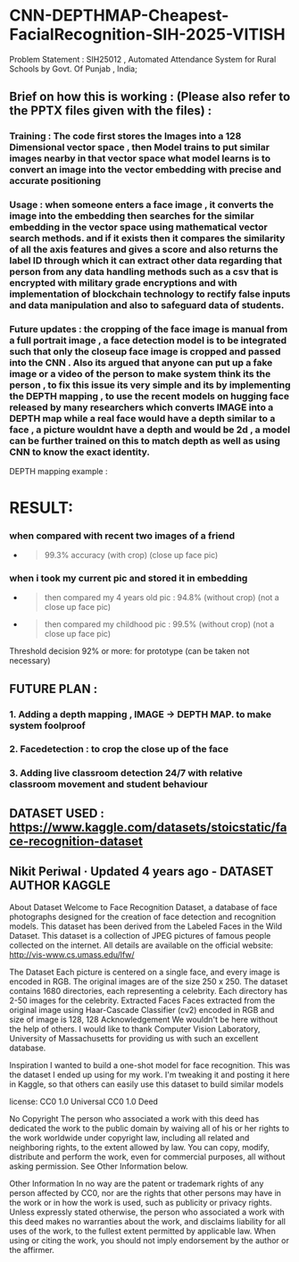 # CNN-DEPTHMAP-Cheapest-FacialRecognition-SIH-2025-VITISH
Problem Statement : SIH25012 , Automated Attendance System for Rural Schools by Govt. Of Punjab , India;  

## Brief on how this is working : (Please also refer to the PPTX files given with the files) :
### Training : The code first stores the Images into a 128 Dimensional vector space , then Model trains to put similar images nearby in that vector space what model learns is to convert an image into the vector embedding with precise and accurate positioning 
### Usage : when someone enters a face image , it converts the image into the embedding then searches for the similar embedding in the vector space using mathematical vector search methods. and if it exists then it compares the similarity of all the axis features and gives a score and also returns the label ID through which it can extract other data regarding that person from any data handling methods such as a csv that is encrypted with military grade encryptions and with implementation of blockchain technology to rectify false inputs and data manipulation and also to safeguard data of students.
### Future updates : the cropping of the face image is manual from a full portrait image , a face detection model is to be integrated such that only the closeup face image is cropped and passed into the CNN . Also its argued that anyone can put up a fake image or a video of the person to make system think its the person , to fix this issue its very simple and its by implementing the DEPTH mapping , to use the recent models on hugging face released by many researchers which converts IMAGE into a DEPTH map while a real face would have a depth similar to a face , a picture wouldnt have a depth and would be 2d , a model can be further trained on this to match depth as well as using CNN to know the exact identity. 

DEPTH mapping example : 

# RESULT:
### when compared with recent two images of a friend
- > 99.3% accuracy (with crop) (close up face pic)

### when i took my current pic and stored it in embedding
- > then compared my 4 years old pic : 94.8% (without crop) (not a close up face pic)
- > then compared my childhood pic : 99.5% (without crop) (not a close up face pic)
  
Threshold decision 92% or more: for prototype (can be taken not necessary)



## FUTURE PLAN : 
### 1. Adding a depth mapping , IMAGE -> DEPTH MAP. to make system foolproof
### 2. Facedetection : to crop the close up of the face 
### 3. Adding live classroom detection 24/7 with relative classroom movement and student behaviour 







## DATASET USED : https://www.kaggle.com/datasets/stoicstatic/face-recognition-dataset
## Nikit Periwal · Updated 4 years ago - DATASET AUTHOR KAGGLE

About Dataset
Welcome to Face Recognition Dataset, a database of face photographs designed for the creation of face detection and recognition models. This dataset has been derived from the Labeled Faces in the Wild Dataset.
This dataset is a collection of JPEG pictures of famous people collected on the internet. All details are available on the official website:
http://vis-www.cs.umass.edu/lfw/

The Dataset
Each picture is centered on a single face, and every image is encoded in RGB. The original images are of the size 250 x 250.
The dataset contains 1680 directories, each representing a celebrity.
Each directory has 2-50 images for the celebrity.
Extracted Faces
Faces extracted from the original image using Haar-Cascade Classifier (cv2)
encoded in RGB and size of image is 128, 128
Acknowledgement
We wouldn't be here without the help of others.
I would like to thank Computer Vision Laboratory, University of Massachusetts for providing us with such an excellent database.

Inspiration
I wanted to build a one-shot model for face recognition. This was the dataset I ended up using for my work. I'm tweaking it and posting it here in Kaggle, so that others can easily use this dataset to build similar models


license: 
CC0 1.0 Universal 
CC0 1.0 Deed

No Copyright
The person who associated a work with this deed has dedicated the work to the public domain by waiving all of his or her rights to the work worldwide under copyright law, including all related and neighboring rights, to the extent allowed by law.
You can copy, modify, distribute and perform the work, even for commercial purposes, all without asking permission. See Other Information below.

Other Information
In no way are the patent or trademark rights of any person affected by CC0, nor are the rights that other persons may have in the work or in how the work is used, such as publicity or privacy rights.
Unless expressly stated otherwise, the person who associated a work with this deed makes no warranties about the work, and disclaims liability for all uses of the work, to the fullest extent permitted by applicable law.
When using or citing the work, you should not imply endorsement by the author or the affirmer.



